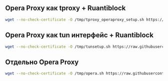## Opera Proxy как tproxy + Ruantiblock
```sh
wget --no-check-certificate -O /tmp/tproxy_operaproxy_setup.sh https://raw.githubusercontent.com/Goblin-Mini/routerich/main/tproxy_operaproxy_setup.sh && chmod +x /tmp/tproxy_operaproxy_setup.sh && /tmp/tproxy_operaproxy_setup.sh
```
## Opera Proxy как tun интерфейс + Ruantiblock
```sh
wget --no-check-certificate -O /tmp/tunsetup.sh https://raw.githubusercontent.com/Goblin-Mini/routerich/main/tunsetup.sh && chmod +x /tmp/tunsetup.sh && /tmp/tunsetup.sh
```
## Отдельно Opera Proxy 
```sh
wget --no-check-certificate -O /tmp/opera.sh https://raw.githubusercontent.com/Goblin-Mini/routerich/main/opera.sh && chmod +x /tmp/tunsetup1.sh && /tmp/opera.sh
```
